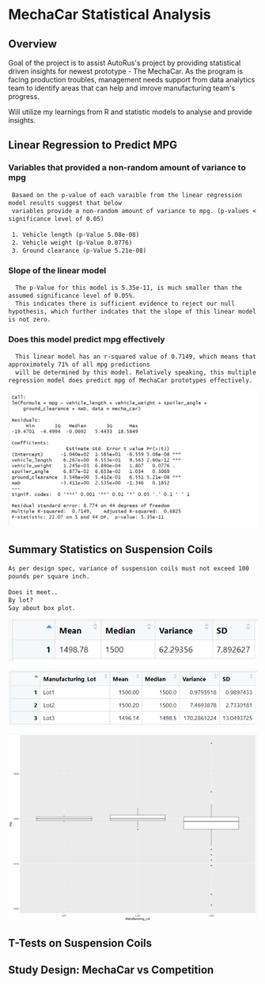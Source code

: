 # MechaCar Statistical Analysis

## Overview

   Goal of the project is to assist AutoRus's project by providing statistical driven insights for newest prototype - The MechaCar. As the program is facing production troubles, management needs support from data analytics team to identify areas that can help and imrove manufacturing team's progress. 
   
   Will utilize my learnings from R and statistic models to analyse and provide insights. 
     
## Linear Regression to Predict MPG

### Variables that provided a non-random amount of variance to mpg
     Basaed on the p-value of each varaible from the linear regression model results suggest that below 
     variables provide a non-random amount of variance to mpg. (p-values < significance level of 0.05)
     
     1. Vehicle length (p-Value 5.08e-08)
     2. Vehicle weight (p-Value 0.0776)
     3. Ground clearance (p-Value 5.21e-08)
     
### Slope of the linear model
      The p-Value for this model is 5.35e-11, is much smaller than the assumed significance level of 0.05%. 
      This indicates there is sufficient evidence to reject our null hypothesis, which further indcates that the slope of this linear model is not zero.

### Does this model predict mpg effectively
      This linear model has an r-squared value of 0.7149, which means that approximately 71% of all mpg predictions 
      will be determined by this model. Relatively speaking, this multiple regression model does predict mpg of MechaCar prototypes effectively.

![](https://github.com/SuniAnalytics/MechaCar_Statistical_Analysis/blob/main/Resources/Linear%20Regression%20to%20Predict%20MPG.png)

## Summary Statistics on Suspension Coils
    As per design spec, variance of suspension coils must not exceed 100 pounds per square inch. 
    
    Does it meet..
    By lot?
    Say about box plot. 

![](https://github.com/SuniAnalytics/MechaCar_Statistical_Analysis/blob/main/Resources/Total_summery.png)

![](https://github.com/SuniAnalytics/MechaCar_Statistical_Analysis/blob/main/Resources/lot_summery.png)

![](https://github.com/SuniAnalytics/MechaCar_Statistical_Analysis/blob/main/Resources/boxplot_by_lots.png)

## T-Tests on Suspension Coils

## Study Design: MechaCar vs Competition
